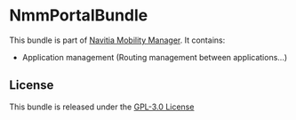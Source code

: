 NmmPortalBundle
=============

This bundle is part of [Navitia Mobility Manager](https://github.com/CanalTP/navitia-mobility-manager).
It contains:
- Application management (Routing management between applications...)

License
-------

This bundle is released under the [GPL-3.0 License](LICENSE)
